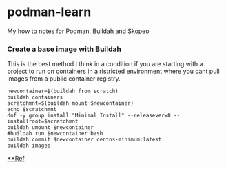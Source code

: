# podman-learn
My how to notes for Podman, Buildah and Skopeo


### Create a base image with Buildah 

This is the best method I think in a condition if you are starting with a project to run on containers in a ristricted environment where you cant pull images from a public container registry.

```
newcontainer=$(buildah from scratch) 
buildah containers 
scratchmnt=$(buildah mount $newcontainer) 
echo $scratchmnt 
dnf -y group install "Minimal Install" --releasever=8 --installroot=$scratchmnt 
buildah umount $newcontainer 
#buildah run $newcontainer bash 
buildah commit $newcontainer centos-minimum:latest 
buildah images 
```

[**Ref](https://www.server-world.info/en/note?os=CentOS_8&p=buildah&f=2)
